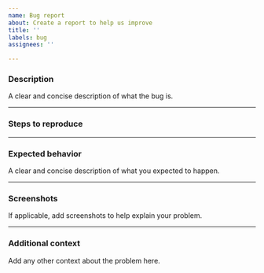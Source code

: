 ```yaml
---
name: Bug report
about: Create a report to help us improve
title: ''
labels: bug
assignees: ''

---
```


### Description
A clear and concise description of what the bug is.

---

### Steps to reproduce

---

### Expected behavior
A clear and concise description of what you expected to happen.

---

### Screenshots
If applicable, add screenshots to help explain your problem.

---

### Additional context
Add any other context about the problem here.
